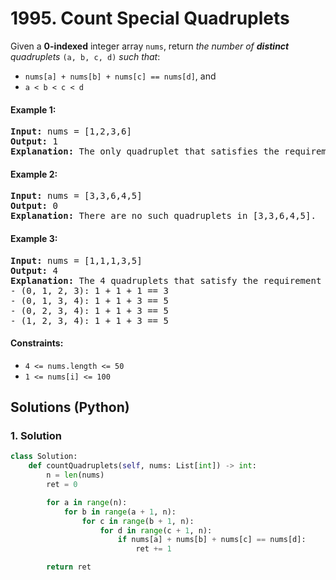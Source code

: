 # 1995. Count Special Quadruplets
Given a **0-indexed** integer array `nums`, return *the number of **distinct** quadruplets* `(a, b, c, d)` *such that*:
* `nums[a] + nums[b] + nums[c] == nums[d]`, and
* `a < b < c < d`

#### Example 1:
<pre>
<strong>Input:</strong> nums = [1,2,3,6]
<strong>Output:</strong> 1
<strong>Explanation:</strong> The only quadruplet that satisfies the requirement is (0, 1, 2, 3) because 1 + 2 + 3 == 6.
</pre>

#### Example 2:
<pre>
<strong>Input:</strong> nums = [3,3,6,4,5]
<strong>Output:</strong> 0
<strong>Explanation:</strong> There are no such quadruplets in [3,3,6,4,5].
</pre>

#### Example 3:
<pre>
<strong>Input:</strong> nums = [1,1,1,3,5]
<strong>Output:</strong> 4
<strong>Explanation:</strong> The 4 quadruplets that satisfy the requirement are:
- (0, 1, 2, 3): 1 + 1 + 1 == 3
- (0, 1, 3, 4): 1 + 1 + 3 == 5
- (0, 2, 3, 4): 1 + 1 + 3 == 5
- (1, 2, 3, 4): 1 + 1 + 3 == 5
</pre>

#### Constraints:
* `4 <= nums.length <= 50`
* `1 <= nums[i] <= 100`

## Solutions (Python)

### 1. Solution
```Python
class Solution:
    def countQuadruplets(self, nums: List[int]) -> int:
        n = len(nums)
        ret = 0

        for a in range(n):
            for b in range(a + 1, n):
                for c in range(b + 1, n):
                    for d in range(c + 1, n):
                        if nums[a] + nums[b] + nums[c] == nums[d]:
                            ret += 1

        return ret
```

